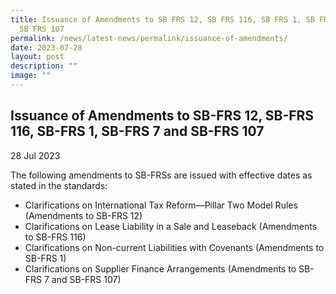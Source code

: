 ```yaml
---
title: Issuance of Amendments to SB FRS 12, SB FRS 116, SB FRS 1, SB FRS 7 and
  SB FRS 107
permalink: /news/latest-news/permalink/issuance-of-amendments/
date: 2023-07-28
layout: post
description: ""
image: ""
---
```

Issuance of Amendments to SB-FRS 12, SB-FRS 116, SB-FRS 1, SB-FRS 7 and SB-FRS 107
--------------------------------


28 Jul 2023

The following amendments to SB-FRSs are issued with effective dates as stated in the standards:
* Clarifications on International Tax Reform—Pillar Two Model Rules (Amendments to SB-FRS 12)
* Clarifications on Lease Liability in a Sale and Leaseback (Amendments to SB-FRS 116) 
* Clarifications on Non-current Liabilities with Covenants (Amendments to SB-FRS 1) 
* Clarifications on Supplier Finance Arrangements (Amendments to SB-FRS 7 and SB-FRS 107)